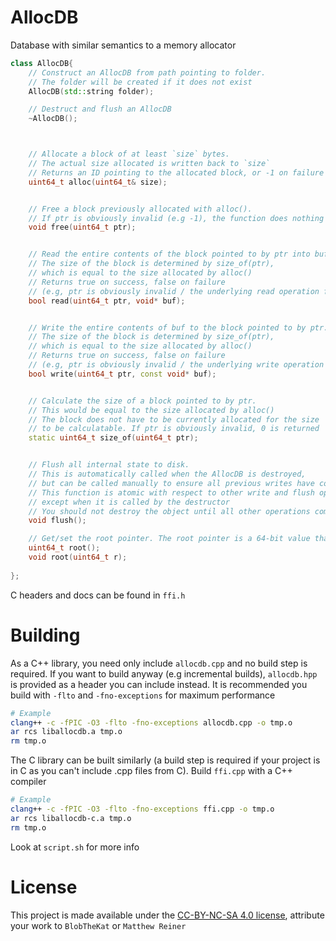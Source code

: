 # AllocDB

Database with similar semantics to a memory allocator

```cpp
class AllocDB{
	// Construct an AllocDB from path pointing to folder.
	// The folder will be created if it does not exist
	AllocDB(std::string folder);

	// Destruct and flush an AllocDB
	~AllocDB();



	// Allocate a block of at least `size` bytes.
	// The actual size allocated is written back to `size`
	// Returns an ID pointing to the allocated block, or -1 on failure
	uint64_t alloc(uint64_t& size);


	// Free a block previously allocated with alloc().
	// If ptr is obviously invalid (e.g -1), the function does nothing
	void free(uint64_t ptr);


	// Read the entire contents of the block pointed to by ptr into buf.
	// The size of the block is determined by size_of(ptr),
	// which is equal to the size allocated by alloc()
	// Returns true on success, false on failure
	// (e.g, ptr is obviously invalid / the underlying read operation fails)
	bool read(uint64_t ptr, void* buf);


	// Write the entire contents of buf to the block pointed to by ptr.
	// The size of the block is determined by size_of(ptr),
	// which is equal to the size allocated by alloc()
	// Returns true on success, false on failure
	// (e.g, ptr is obviously invalid / the underlying write operation fails)
	bool write(uint64_t ptr, const void* buf);


	// Calculate the size of a block pointed to by ptr.
	// This would be equal to the size allocated by alloc()
	// The block does not have to be currently allocated for the size
	// to be calculatable. If ptr is obviously invalid, 0 is returned
	static uint64_t size_of(uint64_t ptr);


	// Flush all internal state to disk.
	// This is automatically called when the AllocDB is destroyed,
	// but can be called manually to ensure all previous writes have completed
	// This function is atomic with respect to other write and flush operations,
	// except when it is called by the destructor
	// You should not destroy the object until all other operations complete
	void flush();

	// Get/set the root pointer. The root pointer is a 64-bit value that is not interpreted by AllocDB, but is guaranteed to be persistent across restarts of the database. It can be used by the user to point to some important structure in the database, such as an index or tree root node. Default value is -1
	uint64_t root();
	void root(uint64_t r);
	
};
```

C headers and docs can be found in `ffi.h`

# Building

As a C++ library, you need only include `allocdb.cpp` and no build step is required. If you want to build anyway (e.g incremental builds), `allocdb.hpp` is provided as a header you can include instead. It is recommended you build with `-flto` and `-fno-exceptions` for maximum performance

```sh
# Example
clang++ -c -fPIC -O3 -flto -fno-exceptions allocdb.cpp -o tmp.o
ar rcs liballocdb.a tmp.o
rm tmp.o
```

The C library can be built similarly (a build step is required if your project is in C as you can't include .cpp files from C). Build `ffi.cpp` with a C++ compiler

```sh
# Example
clang++ -c -fPIC -O3 -flto -fno-exceptions ffi.cpp -o tmp.o
ar rcs liballocdb-c.a tmp.o
rm tmp.o
```

Look at `script.sh` for more info

# License

This project is made available under the [CC-BY-NC-SA 4.0 license](https://creativecommons.org/licenses/by-nc-sa/4.0/deed.en), attribute your work to `BlobTheKat` or `Matthew Reiner`